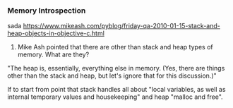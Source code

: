 ### Memory Introspection
sada
https://www.mikeash.com/pyblog/friday-qa-2010-01-15-stack-and-heap-objects-in-objective-c.html

1. Mike Ash pointed that there are other than stack and heap types of memory. What are they?

"The heap is, essentially, everything else in memory. (Yes, there are things other than the stack and heap, but let's ignore that for this discussion.)"

If to start from point that stack handles all about "local variables, as well as internal temporary values and housekeeping" and heap "malloc and free".




